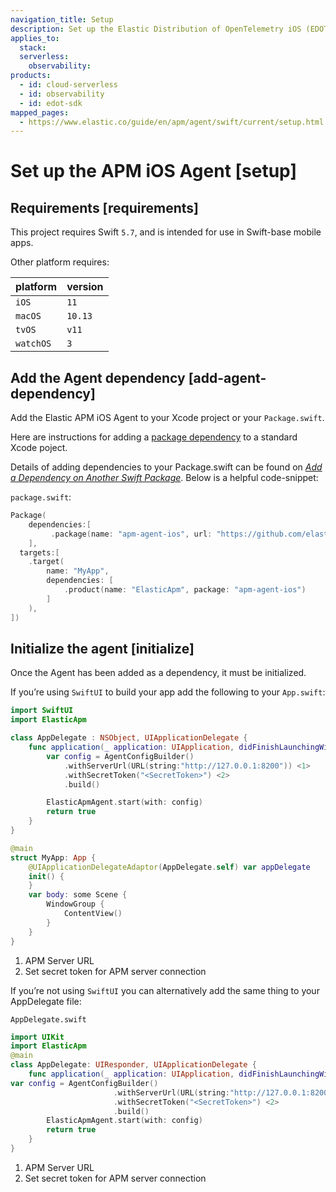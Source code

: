 ```yaml
---
navigation_title: Setup
description: Set up the Elastic Distribution of OpenTelemetry iOS (EDOT iOS) to send data to Elastic.
applies_to:
  stack:
  serverless:
    observability:
products:
  - id: cloud-serverless
  - id: observability
  - id: edot-sdk
mapped_pages:
  - https://www.elastic.co/guide/en/apm/agent/swift/current/setup.html
---
```


# Set up the APM iOS Agent [setup]


## Requirements [requirements]

This project requires Swift `5.7`, and is intended for use in Swift-base mobile apps.

Other platform requires:

| platform | version |
| --- | --- |
| `iOS` | `11` |
| `macOS` | `10.13` |
| `tvOS` | `v11` |
| `watchOS` | `3` |


## Add the Agent dependency [add-agent-dependency]

Add the Elastic APM iOS Agent to your Xcode project or your `Package.swift`.

Here are instructions for adding a [package dependency](https://developer.apple.com/documentation/swift_packages/adding_package_dependencies_to_your_app) to a standard Xcode poject.

Details of adding dependencies to your Package.swift can be found on [*Add a Dependency on Another Swift Package*](https://developer.apple.com/documentation/xcode/creating_a_standalone_swift_package_with_xcode#3578941). Below is a helpful code-snippet:

`package.swift`:

```swift
Package(
    dependencies:[
         .package(name: "apm-agent-ios", url: "https://github.com/elastic/apm-agent-ios.git", from: "1.2.0"),
    ],
  targets:[
    .target(
        name: "MyApp",
        dependencies: [
            .product(name: "ElasticApm", package: "apm-agent-ios")
        ]
    ),
])
```


## Initialize the agent [initialize]

Once the Agent has been added as a dependency, it must be initialized.

If you’re using `SwiftUI` to build your app add the following to your `App.swift`:

```swift
import SwiftUI
import ElasticApm

class AppDelegate : NSObject, UIApplicationDelegate {
    func application(_ application: UIApplication, didFinishLaunchingWithOptions launchOptions: [UIApplication.LaunchOptionsKey : Any]? = nil) -> Bool {
        var config = AgentConfigBuilder()
            .withServerUrl(URL(string:"http://127.0.0.1:8200")) <1>
            .withSecretToken("<SecretToken>") <2>
            .build()

        ElasticApmAgent.start(with: config)
        return true
    }
}

@main
struct MyApp: App {
    @UIApplicationDelegateAdaptor(AppDelegate.self) var appDelegate
    init() {
    }
    var body: some Scene {
        WindowGroup {
            ContentView()
        }
    }
}
```

1. APM Server URL
2. Set secret token for APM server connection


If you’re not using `SwiftUI` you can alternatively add the same thing to your AppDelegate file:

`AppDelegate.swift`

```swift
import UIKit
import ElasticApm
@main
class AppDelegate: UIResponder, UIApplicationDelegate {
    func application(_ application: UIApplication, didFinishLaunchingWithOptions launchOptions: [UIApplication.LaunchOptionsKey: Any]?) -> Bool {
var config = AgentConfigBuilder()
                       .withServerUrl(URL(string:"http://127.0.0.1:8200")) <1>
                       .withSecretToken("<SecretToken>") <2>
                       .build()
        ElasticApmAgent.start(with: config)
        return true
    }
}
```

1. APM Server URL
2. Set secret token for APM server connection


